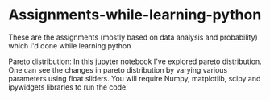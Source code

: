 # Assignments-while-learning-python
These are the assignments (mostly based on data analysis and probability) which I'd done while learning python

Pareto distribution: 
In this jupyter notebook I've explored pareto distribution. One can see the changes in pareto distribution by varying various parameters using float sliders.
You will require Numpy, matplotlib, scipy and ipywidgets libraries to run the code.

